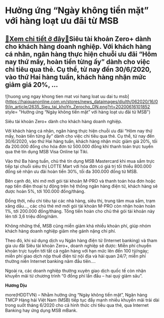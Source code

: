 Hưởng ứng “Ngày không tiền mặt” với hàng loạt ưu đãi từ MSB
===========================================================

[:gift:Xem chi tiết ở đây:gift:](https://hddtvn.com/huong-ung-ngay-khong-tien-mat-voi-hang-loat-uu-dai-tu-msb/)Siêu tài khoản Zero+ dành cho khách hàng doanh nghiệp. Với khách hàng cá nhân, ngân hàng thực hiện chuỗi ưu đãi “Hôm nay thứ mấy, hoàn tiền từng ấy” dành cho việc chi tiêu qua thẻ. Cụ thể, từ nay đến 30/6/2020, vào thứ Hai hàng tuần, khách hàng nhận mức giảm giá 20%, …
-----------------------------------------------------------------------------------------------------------------------------------------------------------------------------------------------------------------------------------------------------------------------------





![huong ung ngay khong tien mat voi hang loat uu dai tu msb](https://haiquanonline.com.vn/stores/news_dataimages/diulth/062020/16/09/in_article/2635_Sieu_tai_khoYn_Zerocho_DN.png?rt=20200616101852 style= "Hưởng ứng “Ngày không tiền mặt” với hàng loạt ưu đãi từ MSB")


Siêu tài khoản Zero+ dành cho khách hàng doanh nghiệp.



Với khách hàng cá nhân, ngân hàng thực hiện chuỗi ưu đãi “Hôm nay thứ mấy, hoàn tiền từng ấy” dành cho việc chi tiêu qua thẻ. Cụ thể, từ nay đến 30/6/2020, vào thứ Hai hàng tuần, khách hàng nhận mức giảm giá 20%, tối đa 200.000 đồng cho hóa đơn từ 500.000 đồng khi thanh toán trực tuyến qua thẻ tín dụng MSB Visa Online tại Tiki.



Vào thứ Ba hàng tuần, chủ thẻ tín dụng MSB Mastercard khi mua sắm trực tiếp tại chuỗi siêu thị LOTTE Mart với hóa đơn có giá trị tối thiểu 800.000 đồng sẽ nhận ưu đãi hoàn tiền 30%, tối đa 300.000 đồng từ MSB.


Bên cạnh đó, khi mở mới gói tài khoản M-PRO và thanh toán hóa đơn hoặc nạp tiền điện thoại tự động trên hệ thống ngân hàng điện tử, khách hàng sẽ được hoàn 5%, tới 100.000 đồng/tháng.


Đồng thời, nếu chi tiêu tại các nhà hàng, siêu thị, trung tâm mua sắm, trạm xăng dầu…, các chủ thẻ mở mới gói tài khoản M-PRO còn nhận hoàn hoàn 1%, tới 200.000 đồng/tháng. Tổng tiền hoàn cho chủ thẻ gói tài khoản này lên tới 3,6 triệu đồng/năm.


Không những thế, MSB cũng miễn giảm khá nhiều khoản phí, giúp nhóm khách hàng doanh nghiệp giảm nhẹ gánh nặng chi phí.


Theo đó, khi sử dụng dịch vụ Ngân hàng điện tử (Internet banking) và tham gia ưu đãi Siêu tài khoản Zero+, doanh nghiệp sẽ được: Miễn phí chuyển khoản trực tuyến tới tất cả ngân hàng với hạn mức lên đến 100 tỷ/ngày; miễn phí giao dịch nộp thuế điện tử nội địa và hải quan 24/7; miễn phí thường niên Internet banking năm đầu tiên….


Ngoài ra, các doanh nghiệp thường xuyên giao dịch quốc tế còn nhận khuyến mãi từ chương trình “0 đồng phí lần đầu – hai quý giảm sâu”.




**Hương Dịu**



more(HDDTVN) – Nhằm hưởng ứng “Ngày không tiền mặt”, Ngân hàng TMCP Hàng hải Việt Nam (MSB) tiếp tục đẩy mạnh nhiều khuyến mãi trải dài trong suốt tháng 6/2020 cho cả hình thức chi tiêu qua thẻ, qua Internet Banking hay ứng dụng MSB mBank.

